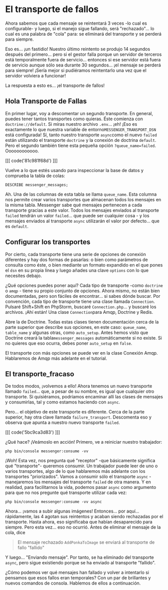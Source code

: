 # El transporte de fallos

Ahora sabemos que cada mensaje se reintentará 3 veces -lo cual es configurable- y luego, si el manejo sigue fallando, será "rechazado"... lo cual es una palabra de "cola" para: se eliminará del transporte y se perderá para siempre.

Eso es... ¡un fastidio! Nuestro último reintento se produjo 14 segundos después del primero... pero si el gestor falla porque un servidor de terceros está temporalmente fuera de servicio... entonces si ese servidor está fuera de servicio aunque sólo sea durante 30 segundos... ¡el mensaje se perderá para siempre! ¡Sería mejor si pudiéramos reintentarlo una vez que el servidor volviera a funcionar!

La respuesta a esto es... ¡el transporte de fallos!

## Hola Transporte de Fallas

En primer lugar, voy a descomentar un segundo transporte. En general, puedes tener tantos transportes como quieras. Éste comienza con `doctrine://default`. Si miras nuestro archivo `.env`... ¡eh! ¡Eso es exactamente lo que nuestra variable de entorno`MESSENGER_TRANSPORT_DSN` está configurada! Sí, tanto nuestro transporte `async`como el nuevo `failed` están utilizando el transporte `doctrine` y la conexión de doctrina `default`. Pero el segundo también tiene esta pequeña opción `?queue_name=failed`. Oooooooooooo.

[[[ code('81c981f68d') ]]]

Vuelve a lo que estés usando para inspeccionar la base de datos y comprueba la tabla de colas:

```terminal
DESCRIBE messenger_messages;
```

Ah. Una de las columnas de esta tabla se llama `queue_name`. Esta columna nos permite crear varios transportes que almacenan todos los mensajes en la misma tabla. Messenger sabe qué mensajes pertenecen a cada transporte gracias a este valor. Todos los mensajes enviados al transporte `failed` tendrán un valor `failed`... que puede ser cualquier cosa - y los mensajes enviados al transporte `async` utilizarán el valor por defecto... que es `default`.

## Configurar los transportes

Por cierto, cada transporte tiene una serie de opciones de conexión diferentes y hay dos formas de pasarlas: o bien como parámetros de consulta como éste, o bien mediante un formato expandido en el que pones el `dsn` en su propia línea y luego añades una clave `options` con lo que necesites debajo.

¿Qué opciones puedes poner aquí? Cada tipo de transporte -como `doctrine` o `amqp` - tiene su propio conjunto de opciones. Ahora mismo, no están bien documentadas, pero son fáciles de encontrar... si sabes dónde buscar. Por convención, cada tipo de transporte tiene una clase llamada `Connection`. Pulsaré Shift+Shift en PhpStorm, buscaré `Connection.php`... y buscaré los archivos. ¡Ahí están! Una clase `Connection`para Amqp, Doctrine y Redis.

Abre la de Doctrine. Todas estas clases tienen documentación cerca de la parte superior que describe sus opciones, en este caso: `queue_name`, `table_name` y algunas otras, como `auto_setup`. Antes hemos visto que Doctrine creará la tabla`messenger_messages` automáticamente si no existe. Si no quieres que eso ocurra, debes poner `auto_setup` en `false`.

El transporte con más opciones se puede ver en la clase Conexión Amqp. Hablaremos de Amqp más adelante en el tutorial.

## El transporte_fracaso

De todos modos, ¡volvemos a ello! Ahora tenemos un nuevo transporte llamado `failed`... que, a pesar de su nombre, es igual que cualquier otro transporte. Si quisiéramos, podríamos encaminar allí las clases de mensajes y consumirlas, tal y como estamos haciendo con `async`.

Pero... el objetivo de este transporte es diferente. Cerca de la parte superior, hay otra clave llamada `failure_transport`. Descomenta eso y observa que apunta a nuestro nuevo transporte `failed`.

[[[ code('5bc9ca3d83') ]]]

¿Qué hace? ¡Veámoslo en acción! Primero, ve a reiniciar nuestro trabajador:

```terminal-silent
php bin/console messenger:consume -vv
```

¡Woh! Esta vez, nos pregunta qué "receptor" -que básicamente significa qué "transporte"- queremos consumir. Un trabajador puede leer de uno o varios transportes, algo de lo que hablaremos más adelante con los transportes "priorizados". Vamos a consumir sólo el transporte `async` - manejaremos los mensajes del transporte `failed` de otra manera. Y en realidad, para facilitarnos la vida, podemos pasar `async` como argumento para que no nos pregunte qué transporte utilizar cada vez:

```terminal-silent
php bin/console messenger:consume -vv async
```

Ahora... ¡vamos a subir algunas imágenes! Entonces... por aquí... rápidamente, las 4 agotan sus reintentos y acaban siendo rechazadas por el transporte. Hasta ahora, eso significaba que habían desaparecido para siempre. Pero esta vez... eso no ocurrió. Antes de eliminar el mensaje de la cola, dice

> El mensaje rechazado `AddPonkaToImage` se enviará al transporte de fallo "fallido"

Y luego... "Enviando mensaje". Por tanto, se ha eliminado del transporte `async`, pero sigue existiendo porque se ha enviado al transporte "fallido".

¿Cómo podemos ver qué mensajes han fallado y volver a intentarlo si pensamos que esos fallos eran temporales? Con un par de brillantes y nuevos comandos de consola. Hablemos de ellos a continuación.
